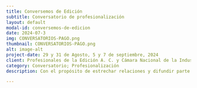 ```yaml
---
title: Conversemos de Edición
subtitle: Conversatorio de profesionalización
layout: default
modal-id: conversemos-de-edicion
date: 2024-07-3
img: CONVERSATORIOS-PAGO.png
thumbnail: CONVERSATORIOS-PAGO.png
alt: image-alt
project-date: 29 y 31 de Agosto, 5 y 7 de septiembre, 2024
client: Profesionales de la Edición A. C. y Cámara Nacional de la Industria Editorial
category: Conversatorio; Profesionalización
description: Con el propósito de estrechar relaciones y difundir parte de nuestro quehacer editorial, la Asociación Mexicana de Profesionales de la Edición, AC (PEAC) y la Cámara Nacional de la Industria Editorial Mexicana (Caniem) organizamos una serie de cuatro conversatorios virtuales titulados Conversemos de edición <br/> <a href="https://peac.mx/conversemos-de-edicion/"><img src="img/portfolio/CONVERSATORIOS-PAGO.png" class="img-responsive img-centered" alt=""><br><button><a href="https://peac.mx/conversemos-de-edicion/">Saber más</a></button></a>.

---
```

